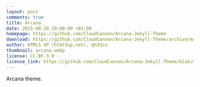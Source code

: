 ```yaml
---
layout: post
comments: true
title: Arcana
date: 2015-08-20 20:00:00 +01:00
homepage: https://github.com/CloudCannon/Arcana-Jekyll-Theme
download: https://github.com/CloudCannon/Arcana-Jekyll-Theme/archive/master.zip
author: HTML5 UP (html5up.net), @n33co
thumbnail: arcana.webp
license: CC-BY-3.0
license_link: https://github.com/CloudCannon/Arcana-Jekyll-Theme/blob/master/LICENSE.txt
---
```


Arcana theme.
